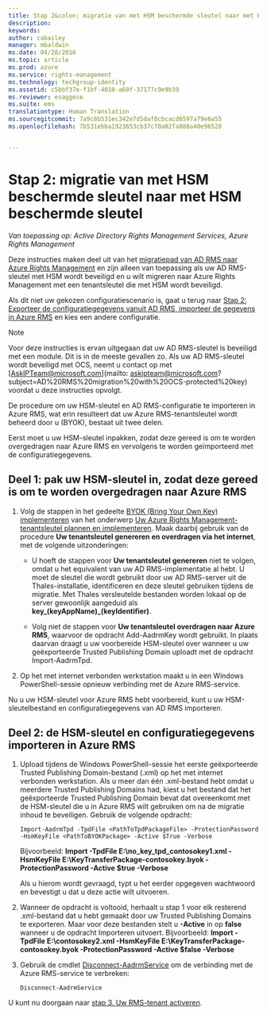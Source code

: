 ```yaml
---
title: Stap 2&colon; migratie van met HSM beschermde sleutel naar met HSM beschermde sleutel | Azure RMS
description: 
keywords: 
author: cabailey
manager: mbaldwin
ms.date: 04/28/2016
ms.topic: article
ms.prod: azure
ms.service: rights-management
ms.technology: techgroup-identity
ms.assetid: c5bbf37e-f1bf-4010-a60f-37177c9e9b39
ms.reviewer: esaggese
ms.suite: ems
translationtype: Human Translation
ms.sourcegitcommit: 7a9c8b531ec342e7d5daf0cbcacd6597a79e6a55
ms.openlocfilehash: 7b531ebba1923653cb37c70a02fa888a40e96528


---
```


# Stap 2: migratie van met HSM beschermde sleutel naar met HSM beschermde sleutel

*Van toepassing op: Active Directory Rights Management Services, Azure Rights Management*


Deze instructies maken deel uit van het [migratiepad van AD RMS naar Azure Rights Management](migrate-from-ad-rms-to-azure-rms.md) en zijn alleen van toepassing als uw AD RMS-sleutel met HSM wordt beveiligd en u wilt migreren naar Azure Rights Management met een tenantsleutel die met HSM wordt beveiligd. 

Als dit niet uw gekozen configuratiescenario is, gaat u terug naar [Stap 2: Exporteer de configuratiegegevens vanuit AD RMS, importeer de gegevens in Azure RMS](migrate-from-ad-rms-phase1.md#step-2-export-configuration-data-from-ad-rms-and-import-it-to-azure-rms) en kies een andere configuratie.

> [!NOTE]
> Voor deze instructies is ervan uitgegaan dat uw AD RMS-sleutel is beveiligd met een module. Dit is in de meeste gevallen zo. Als uw AD RMS-sleutel wordt beveiligd met OCS, neemt u contact op met [AskIPTeam@microsoft.com](mailto: askipteam@microsoft.com?subject=AD%20RMS%20migration%20with%20OCS-protected%20key) voordat u deze instructies opvolgt.

De procedure om uw HSM-sleutel en AD RMS-configuratie te importeren in Azure RMS, wat erin resulteert dat uw Azure RMS-tenantsleutel wordt beheerd door u (BYOK), bestaat uit twee delen.

Eerst moet u uw HSM-sleutel inpakken, zodat deze gereed is om te worden overgedragen naar Azure RMS en vervolgens te worden geïmporteerd met de configuratiegegevens.

## Deel 1: pak uw HSM-sleutel in, zodat deze gereed is om te worden overgedragen naar Azure RMS

1.  Volg de stappen in het gedeelte [BYOK (Bring Your Own Key) implementeren](plan-implement-tenant-key.md#implementing-your-azure-rights-management-tenant-key) van het onderwerp [Uw Azure Rights Management-tenantsleutel plannen en implementeren](plan-implement-tenant-key.md). Maak daarbij gebruik van de procedure **Uw tenantsleutel genereren en overdragen via het internet**, met de volgende uitzonderingen:

    -   U hoeft de stappen voor **Uw tenantsleutel genereren** niet te volgen, omdat u het equivalent van uw AD RMS-implementatie al hebt. U moet de sleutel die wordt gebruikt door uw AD RMS-server uit de Thales-installatie, identificeren en deze sleutel gebruiken tijdens de migratie. Met Thales versleutelde bestanden worden lokaal op de server gewoonlijk aangeduid als **key_(keyAppName)_(keyIdentifier)**.

    -   Volg niet de stappen voor **Uw tenantsleutel overdragen naar Azure RMS**, waarvoor de opdracht Add-AadrmKey wordt gebruikt.  In plaats daarvan draagt u uw voorbereide HSM-sleutel over wanneer u uw geëxporteerde Trusted Publishing Domain uploadt met de opdracht Import-AadrmTpd.

2.  Op het met internet verbonden werkstation maakt u in een Windows PowerShell-sessie opnieuw verbinding met de Azure RMS-service.

Nu u uw HSM-sleutel voor Azure RMS hebt voorbereid, kunt u uw HSM-sleutelbestand en configuratiegegevens van AD RMS importeren.

## Deel 2: de HSM-sleutel en configuratiegegevens importeren in Azure RMS

1.  Upload tijdens de Windows PowerShell-sessie het eerste geëxporteerde Trusted Publishing Domain-bestand (.xml) op het met internet verbonden werkstation. Als u meer dan één .xml-bestand hebt omdat u meerdere Trusted Publishing Domains had, kiest u het bestand dat het geëxporteerde Trusted Publishing Domain bevat dat overeenkomt met de HSM-sleutel die u in Azure RMS wilt gebruiken om na de migratie inhoud te beveiligen. Gebruik de volgende opdracht:

    ```
    Import-AadrmTpd -TpdFile <PathToTpdPackageFile> -ProtectionPassword -HsmKeyFile <PathToBYOKPackage> -Active $True -Verbose
    ```
    Bijvoorbeeld: **Import -TpdFile E:\no_key_tpd_contosokey1.xml -HsmKeyFile E:\KeyTransferPackage-contosokey.byok -ProtectionPassword -Active $true -Verbose**

    Als u hierom wordt gevraagd, typt u het eerder opgegeven wachtwoord en bevestigt u dat u deze actie wilt uitvoeren.

2.  Wanneer de opdracht is voltooid, herhaalt u stap 1 voor elk resterend .xml-bestand dat u hebt gemaakt door uw Trusted Publishing Domains te exporteren. Maar voor deze bestanden stelt u **-Active** in op **false** wanneer u de opdracht Importeren uitvoert.  Bijvoorbeeld: **Import -TpdFile E:\contosokey2.xml -HsmKeyFile E:\KeyTransferPackage-contosokey.byok -ProtectionPassword -Active $false -Verbose**

3.  Gebruik de cmdlet [Disconnect-AadrmService](http://msdn.microsoft.com/library/windowsazure/dn629416.aspx) om de verbinding met de Azure RMS-service te verbreken:

    ```
    Disconnect-AadrmService
    ```

U kunt nu doorgaan naar [stap 3. Uw RMS-tenant activeren](migrate-from-ad-rms-phase1.md#step-3-activate-your-rms-tenant).




<!--HONumber=Jul16_HO3-->


